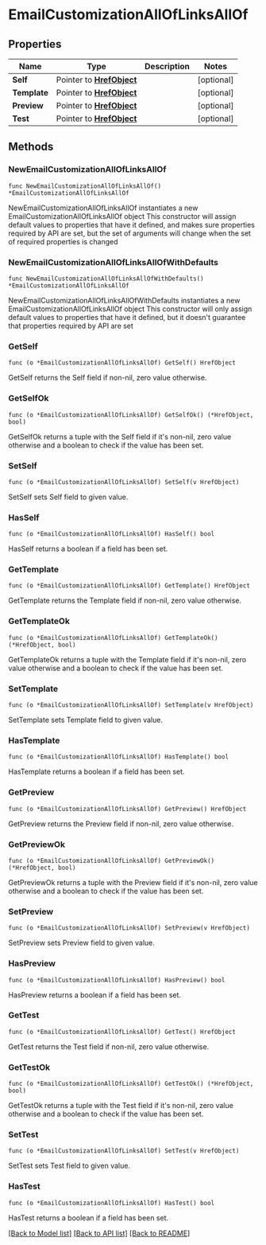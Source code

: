 # EmailCustomizationAllOfLinksAllOf

## Properties

Name | Type | Description | Notes
------------ | ------------- | ------------- | -------------
**Self** | Pointer to [**HrefObject**](HrefObject.md) |  | [optional] 
**Template** | Pointer to [**HrefObject**](HrefObject.md) |  | [optional] 
**Preview** | Pointer to [**HrefObject**](HrefObject.md) |  | [optional] 
**Test** | Pointer to [**HrefObject**](HrefObject.md) |  | [optional] 

## Methods

### NewEmailCustomizationAllOfLinksAllOf

`func NewEmailCustomizationAllOfLinksAllOf() *EmailCustomizationAllOfLinksAllOf`

NewEmailCustomizationAllOfLinksAllOf instantiates a new EmailCustomizationAllOfLinksAllOf object
This constructor will assign default values to properties that have it defined,
and makes sure properties required by API are set, but the set of arguments
will change when the set of required properties is changed

### NewEmailCustomizationAllOfLinksAllOfWithDefaults

`func NewEmailCustomizationAllOfLinksAllOfWithDefaults() *EmailCustomizationAllOfLinksAllOf`

NewEmailCustomizationAllOfLinksAllOfWithDefaults instantiates a new EmailCustomizationAllOfLinksAllOf object
This constructor will only assign default values to properties that have it defined,
but it doesn't guarantee that properties required by API are set

### GetSelf

`func (o *EmailCustomizationAllOfLinksAllOf) GetSelf() HrefObject`

GetSelf returns the Self field if non-nil, zero value otherwise.

### GetSelfOk

`func (o *EmailCustomizationAllOfLinksAllOf) GetSelfOk() (*HrefObject, bool)`

GetSelfOk returns a tuple with the Self field if it's non-nil, zero value otherwise
and a boolean to check if the value has been set.

### SetSelf

`func (o *EmailCustomizationAllOfLinksAllOf) SetSelf(v HrefObject)`

SetSelf sets Self field to given value.

### HasSelf

`func (o *EmailCustomizationAllOfLinksAllOf) HasSelf() bool`

HasSelf returns a boolean if a field has been set.

### GetTemplate

`func (o *EmailCustomizationAllOfLinksAllOf) GetTemplate() HrefObject`

GetTemplate returns the Template field if non-nil, zero value otherwise.

### GetTemplateOk

`func (o *EmailCustomizationAllOfLinksAllOf) GetTemplateOk() (*HrefObject, bool)`

GetTemplateOk returns a tuple with the Template field if it's non-nil, zero value otherwise
and a boolean to check if the value has been set.

### SetTemplate

`func (o *EmailCustomizationAllOfLinksAllOf) SetTemplate(v HrefObject)`

SetTemplate sets Template field to given value.

### HasTemplate

`func (o *EmailCustomizationAllOfLinksAllOf) HasTemplate() bool`

HasTemplate returns a boolean if a field has been set.

### GetPreview

`func (o *EmailCustomizationAllOfLinksAllOf) GetPreview() HrefObject`

GetPreview returns the Preview field if non-nil, zero value otherwise.

### GetPreviewOk

`func (o *EmailCustomizationAllOfLinksAllOf) GetPreviewOk() (*HrefObject, bool)`

GetPreviewOk returns a tuple with the Preview field if it's non-nil, zero value otherwise
and a boolean to check if the value has been set.

### SetPreview

`func (o *EmailCustomizationAllOfLinksAllOf) SetPreview(v HrefObject)`

SetPreview sets Preview field to given value.

### HasPreview

`func (o *EmailCustomizationAllOfLinksAllOf) HasPreview() bool`

HasPreview returns a boolean if a field has been set.

### GetTest

`func (o *EmailCustomizationAllOfLinksAllOf) GetTest() HrefObject`

GetTest returns the Test field if non-nil, zero value otherwise.

### GetTestOk

`func (o *EmailCustomizationAllOfLinksAllOf) GetTestOk() (*HrefObject, bool)`

GetTestOk returns a tuple with the Test field if it's non-nil, zero value otherwise
and a boolean to check if the value has been set.

### SetTest

`func (o *EmailCustomizationAllOfLinksAllOf) SetTest(v HrefObject)`

SetTest sets Test field to given value.

### HasTest

`func (o *EmailCustomizationAllOfLinksAllOf) HasTest() bool`

HasTest returns a boolean if a field has been set.


[[Back to Model list]](../README.md#documentation-for-models) [[Back to API list]](../README.md#documentation-for-api-endpoints) [[Back to README]](../README.md)


